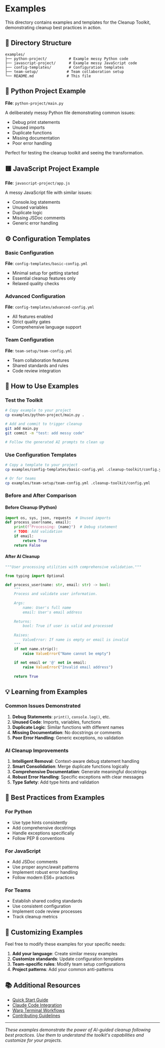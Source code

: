 # Examples

This directory contains examples and templates for the Cleanup Toolkit, demonstrating cleanup best practices in action.

## 📁 Directory Structure

```
examples/
├── python-project/          # Example messy Python code
├── javascript-project/      # Example messy JavaScript code  
├── config-templates/        # Configuration templates
├── team-setup/             # Team collaboration setup
└── README.md               # This file
```

## 🐍 Python Project Example

**File**: `python-project/main.py`

A deliberately messy Python file demonstrating common issues:
- Debug print statements
- Unused imports
- Duplicate functions
- Missing documentation
- Poor error handling

Perfect for testing the cleanup toolkit and seeing the transformation.

## 🟨 JavaScript Project Example

**File**: `javascript-project/app.js`

A messy JavaScript file with similar issues:
- Console.log statements
- Unused variables
- Duplicate logic
- Missing JSDoc comments
- Generic error handling

## ⚙️ Configuration Templates

### Basic Configuration
**File**: `config-templates/basic-config.yml`
- Minimal setup for getting started
- Essential cleanup features only
- Relaxed quality checks

### Advanced Configuration  
**File**: `config-templates/advanced-config.yml`
- All features enabled
- Strict quality gates
- Comprehensive language support

### Team Configuration
**File**: `team-setup/team-config.yml`
- Team collaboration features
- Shared standards and rules
- Code review integration

## 🚀 How to Use Examples

### Test the Toolkit
```bash
# Copy example to your project
cp examples/python-project/main.py .

# Add and commit to trigger cleanup
git add main.py
git commit -m "test: add messy code"

# Follow the generated AI prompts to clean up
```

### Use Configuration Templates
```bash
# Copy a template to your project
cp examples/config-templates/basic-config.yml .cleanup-toolkit/config.yml

# Or for teams
cp examples/team-setup/team-config.yml .cleanup-toolkit/config.yml
```

### Before and After Comparison

#### Before Cleanup (Python)
```python
import os, sys, json, requests  # Unused imports
def process_user(name, email):
    print(f"Processing: {name}")  # Debug statement
    # TODO: Add validation
    if email:
        return True
    return False
```

#### After AI Cleanup
```python
"""User processing utilities with comprehensive validation."""

from typing import Optional

def process_user(name: str, email: str) -> bool:
    """
    Process and validate user information.
    
    Args:
        name: User's full name
        email: User's email address
        
    Returns:
        bool: True if user is valid and processed
        
    Raises:
        ValueError: If name is empty or email is invalid
    """
    if not name.strip():
        raise ValueError("Name cannot be empty")
    
    if not email or '@' not in email:
        raise ValueError("Invalid email address")
    
    return True
```

## 💡 Learning from Examples

### Common Issues Demonstrated
1. **Debug Statements**: `print()`, `console.log()`, etc.
2. **Unused Code**: Imports, variables, functions
3. **Duplicate Logic**: Similar functions with different names
4. **Missing Documentation**: No docstrings or comments
5. **Poor Error Handling**: Generic exceptions, no validation

### AI Cleanup Improvements
1. **Intelligent Removal**: Context-aware debug statement handling
2. **Smart Consolidation**: Merge duplicate functions logically
3. **Comprehensive Documentation**: Generate meaningful docstrings
4. **Robust Error Handling**: Specific exceptions with clear messages
5. **Type Safety**: Add type hints and validation

## 🎯 Best Practices from Examples

### For Python
- Use type hints consistently
- Add comprehensive docstrings
- Handle exceptions specifically
- Follow PEP 8 conventions

### For JavaScript
- Add JSDoc comments
- Use proper async/await patterns
- Implement robust error handling
- Follow modern ES6+ practices

### For Teams
- Establish shared coding standards
- Use consistent configuration
- Implement code review processes
- Track cleanup metrics

## 🔧 Customizing Examples

Feel free to modify these examples for your specific needs:

1. **Add your language**: Create similar messy examples
2. **Customize standards**: Update configuration templates
3. **Team-specific rules**: Modify team setup configurations
4. **Project patterns**: Add your common anti-patterns

## 📚 Additional Resources

- [Quick Start Guide](../docs/quick-start.md)
- [Claude Code Integration](../claude-code/)
- [Warp Terminal Workflows](../warp-terminal/)
- [Contributing Guidelines](../CONTRIBUTING.md)

---

*These examples demonstrate the power of AI-guided cleanup following best practices. Use them to understand the toolkit's capabilities and customize for your projects.*

